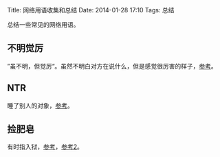 Title: 网络用语收集和总结
Date: 2014-01-28 17:10
Tags: 总结

[1]: http://www.baike.com/wiki/%E4%B8%8D%E6%98%8E%E8%A7%89%E5%8E%89
[2]: http://zh.moegirl.org/NTR
[3]: http://zh.moegirl.org/%E6%8D%A1%E8%82%A5%E7%9A%82
[4]: http://123.125.115.53/view/10695412.html?fromTaglist

总结一些常见的网络用语。

## 不明觉厉
”虽不明，但觉厉“。虽然不明白对方在说什么，但是感觉很厉害的样子，[参考][1]。

## NTR
睡了别人的对象，[参考][2]。

## 捡肥皂
有时指入狱，[参考][3]，[参考2][4]。


